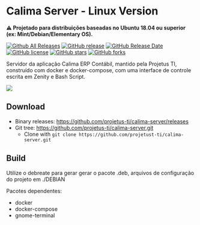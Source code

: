 # Calima Server - Linux Version

**:warning: Projetado para distribuições baseadas no Ubuntu 18.04 ou superior (ex: Mint/Debian/Elementary OS).**

[![Github All Releases](https://img.shields.io/github/downloads/projetus-ti/calima-server/total.svg)](https://github.com/projetus-ti/calima-server/releases)
[![GitHub release](https://img.shields.io/github/release/projetus-ti/calima-server/all.svg)](https://github.com/projetus-ti/calima-server/releases)
[![GitHub Release Date](https://img.shields.io/github/release-date-pre/projetus-ti/calima-server.svg)](https://github.com/projetus-ti/calima-server/releases)
[![GitHub license](https://img.shields.io/github/license/projetus-ti/calima-server.svg)](https://github.com/projetus-ti/calima-server/LICENSE)
[![GitHub stars](https://img.shields.io/github/stars/proejtus-ti/calima-server.svg)](https://github.com/projetus-ti/calima-server/stargazers)
[![GitHub forks](https://img.shields.io/github/forks/projetus-ti/calima-server.svg)](https://github.com/projetus-ti/calima-server/network)

Servidor da aplicação Calima ERP Contábil, mantido pela Projetus TI, construído com docker e docker-compose, com uma interface de controle escrita em Zenity e Bash Script.

<img src="http://imgur.com/ij63CWFl.png" >

## Download
* Binary releases: https://github.com/projetus-ti/calima-server/releases
* Git tree: https://github.com/projetus-ti/calima-server.git
  * Clone with `git clone https://github.com/projetust-ti/calima-server.git`

## Build
Utilize o debreate para gerar gerar o pacote .deb, arquivos de configuração do projeto em ./DEBIAN

Pacotes dependentes:

* docker
* docker-compose
* gnome-terminal
